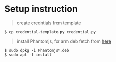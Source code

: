 # Setup instruction

> create credntials from template
```
$ cp credential-template.py credential.py
```
> install Phantomjs, for arm deb fetch from [here](https://github.com/fg2it/phantomjs-on-raspberry/releases/)
```
$ sudo dpkg -i Phantomjs*.deb
$ sudo apt -f install
```

